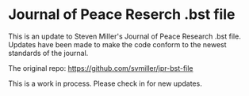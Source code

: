 Journal of Peace Reserch .bst file
==================================

This is an update to Steven Miller's Journal of Peace Research .bst file. Updates have been made to make the code conform to the newest standards of the journal.

The original repo: https://github.com/svmiller/jpr-bst-file

This is a work in process. Please check in for new updates. 
